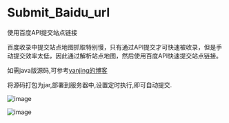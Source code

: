 # Submit_Baidu_url
使用百度API提交站点链接

百度收录中提交站点地图抓取特别慢，只有通过API提交才可快速被收录，但是手动提交效率太低，因此通过解析站点地图，然后使用百度API快速提交站点链接。

如需java版源码,可参考[yanjing的博客](https://blog.yanjingtp.cn/articles/2022/02/16/1644981637458.html)

将源码打包为jar,部署到服务器中,设置定时执行,即可自动提交.


![image](https://user-images.githubusercontent.com/13692174/176809114-71b3763a-37a4-45f1-a82a-403d01934bb6.png)

![image](https://user-images.githubusercontent.com/13692174/176809044-0a1bfd59-a659-4a6e-9ed0-bb4675c35039.png)

